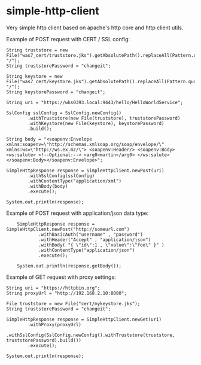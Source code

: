 # simple-http-client
Very simple http client based on apache's http core and http client utils.

Example of POST request with CERT / SSL config:

    String truststore = new File("was7_cert/truststore.jks").getAbsolutePath().replaceAll(Pattern.quote("\\"), "/");
    String truststorePassword = "changeit";

    String keystore = new File("was7_cert/keystore.jks").getAbsolutePath().replaceAll(Pattern.quote("\\"), "/");
    String keystorePassword = "changeit";

    String uri = "https://wks0393.local:9443/hello/HelloWorldService";

    SslConfig sslConfig = SslConfig.newConfig()
            .withTruststore(new File(truststore), truststorePassword)
            .withKeystore(new File(keystore), keystorePassword)
            .build();

    String body = "<soapenv:Envelope xmlns:soapenv=\"http://schemas.xmlsoap.org/soap/envelope/\" xmlns:ws=\"http://ws.ex.mz/\"> <soapenv:Header/> <soapenv:Body> <ws:salute> <!--Optional:--> <arg0>martin</arg0> </ws:salute> </soapenv:Body></soapenv:Envelope>";

    SimpleHttpResponse response = SimpleHttpClient.newPost(uri)
            .withSslConfig(sslConfig)
            .withContentType("application/xml")
            .withBody(body)
            .execute();

    System.out.println(response);


Example of POST request with application/json data type:

        SimpleHttpResponse response = SimpleHttpClient.newPost("http://someurl.com")
                .withBasicAuth("username" , "password")
                .withHeader("Accept" , "application/json")
                .withBody( "{ \"id\":1 , \"value\":\"foo\" }" )
                .withContentType("application/json")
                .execute();

        System.out.println(response.getBody());
        
Example of GET request with proxy settings:

    String uri = "https://httpbin.org";
    String proxyUrl = "http://192.168.2.10:8080";

    File truststore = new File("cert/mykeystore.jks");
    String truststorePassword = "changeit";

    SimpleHttpResponse response = SimpleHttpClient.newGet(uri)
            .withProxy(proxyUrl)
            .withSslConfig(SslConfig.newConfig().withTruststore(truststore, truststorePassword).build())
            .execute();

    System.out.println(response);

